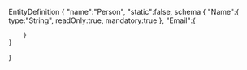 EntityDefinition {
	"name":"Person",
	"static":false,
	schema {
		"Name":{
			type:"String",
			readOnly:true,
			mandatory:true
		},
		"Email":{

		}
	}





}
